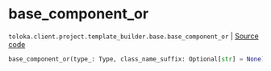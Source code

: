 # base_component_or
`toloka.client.project.template_builder.base.base_component_or` | [Source code](https://github.com/Toloka/toloka-kit/blob/v0.1.25/src/client/project/template_builder/base.py#L153)

```python
base_component_or(type_: Type, class_name_suffix: Optional[str] = None)
```

